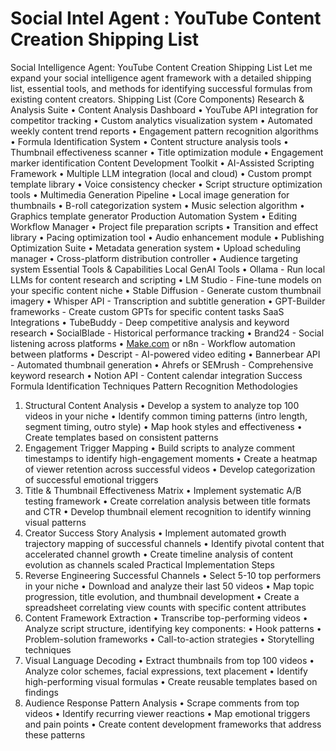 # Social Intel Agent :  YouTube Content Creation Shipping List

Social Intelligence Agent: YouTube Content Creation Shipping List
Let me expand your social intelligence agent framework with a detailed shipping list, essential tools, and methods for identifying successful formulas from existing content creators.
Shipping List (Core Components)
Research & Analysis Suite
•	Content Analysis Dashboard
•	YouTube API integration for competitor tracking
•	Custom analytics visualization system
•	Automated weekly content trend reports
•	Engagement pattern recognition algorithms
•	Formula Identification System
•	Content structure analysis tools
•	Thumbnail effectiveness scanner
•	Title optimization module
•	Engagement marker identification
Content Development Toolkit
•	AI-Assisted Scripting Framework
•	Multiple LLM integration (local and cloud)
•	Custom prompt template library
•	Voice consistency checker
•	Script structure optimization tools
•	Multimedia Generation Pipeline
•	Local image generation for thumbnails
•	B-roll categorization system
•	Music selection algorithm
•	Graphics template generator
Production Automation System
•	Editing Workflow Manager
•	Project file preparation scripts
•	Transition and effect library
•	Pacing optimization tool
•	Audio enhancement module
•	Publishing Optimization Suite
•	Metadata generation system
•	Upload scheduling manager
•	Cross-platform distribution controller
•	Audience targeting system
Essential Tools & Capabilities
Local GenAI Tools
•	Ollama - Run local LLMs for content research and scripting
•	LM Studio - Fine-tune models on your specific content niche
•	Stable Diffusion - Generate custom thumbnail imagery
•	Whisper API - Transcription and subtitle generation
•	GPT-Builder frameworks - Create custom GPTs for specific content tasks
SaaS Integrations
•	TubeBuddy - Deep competitive analysis and keyword research
•	SocialBlade - Historical performance tracking
•	Brand24 - Social listening across platforms
•	[Make.com](http://make.com/) or n8n - Workflow automation between platforms
•	Descript - AI-powered video editing
•	Bannerbear API - Automated thumbnail generation
•	Ahrefs or SEMrush - Comprehensive keyword research
•	Notion API - Content calendar integration
Success Formula Identification Techniques
Pattern Recognition Methodologies
1.	Structural Content Analysis
•	Develop a system to analyze top 100 videos in your niche
•	Identify common timing patterns (intro length, segment timing, outro style)
•	Map hook styles and effectiveness
•	Create templates based on consistent patterns
2.	Engagement Trigger Mapping
•	Build scripts to analyze comment timestamps to identify high-engagement moments
•	Create a heatmap of viewer retention across successful videos
•	Develop categorization of successful emotional triggers
3.	Title & Thumbnail Effectiveness Matrix
•	Implement systematic A/B testing framework
•	Create correlation analysis between title formats and CTR
•	Develop thumbnail element recognition to identify winning visual patterns
4.	Creator Success Story Analysis
•	Implement automated growth trajectory mapping of successful channels
•	Identify pivotal content that accelerated channel growth
•	Create timeline analysis of content evolution as channels scaled
Practical Implementation Steps
1.	Reverse Engineering Successful Channels
•	Select 5-10 top performers in your niche
•	Download and analyze their last 50 videos
•	Map topic progression, title evolution, and thumbnail development
•	Create a spreadsheet correlating view counts with specific content attributes
2.	Content Framework Extraction
•	Transcribe top-performing videos
•	Analyze script structure, identifying key components:
•	Hook patterns
•	Problem-solution frameworks
•	Call-to-action strategies
•	Storytelling techniques
3.	Visual Language Decoding
•	Extract thumbnails from top 100 videos
•	Analyze color schemes, facial expressions, text placement
•	Identify high-performing visual formulas
•	Create reusable templates based on findings
4.	Audience Response Pattern Analysis
•	Scrape comments from top videos
•	Identify recurring viewer reactions
•	Map emotional triggers and pain points
•	Create content development frameworks that address these patterns
